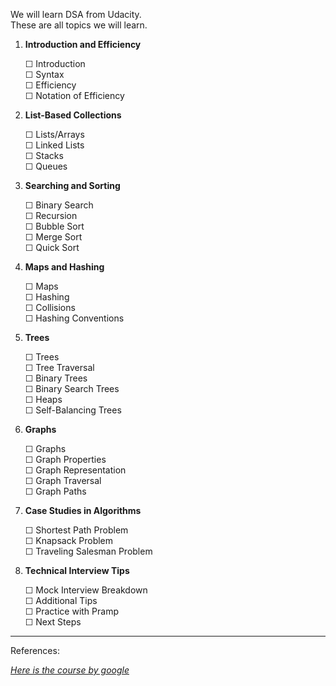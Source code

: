 We will learn DSA from Udacity.  
These are all topics we will learn.    

1. **Introduction and Efficiency**  

   &#x2610; Introduction  
   &#x2610; Syntax  
   &#x2610; Efficiency  
   &#x2610; Notation of Efficiency 

2. **List-Based Collections**  

   &#x2610; Lists/Arrays  
   &#x2610; Linked Lists  
   &#x2610; Stacks   
   &#x2610; Queues 
   
3. **Searching and Sorting**  

   &#x2610; Binary Search  
   &#x2610; Recursion  
   &#x2610; Bubble Sort  
   &#x2610; Merge Sort  
   &#x2610; Quick Sort   

4. **Maps and Hashing**  

   &#x2610; Maps   
   &#x2610; Hashing   
   &#x2610; Collisions   
   &#x2610; Hashing Conventions 

5. **Trees**   

   &#x2610; Trees   
   &#x2610; Tree Traversal   
   &#x2610; Binary Trees   
   &#x2610; Binary Search Trees   
   &#x2610; Heaps   
   &#x2610; Self-Balancing Trees 

6. **Graphs**   

   &#x2610; Graphs   
   &#x2610; Graph Properties   
   &#x2610; Graph Representation   
   &#x2610; Graph Traversal   
   &#x2610; Graph Paths 

7. **Case Studies in Algorithms**   

   &#x2610; Shortest Path Problem   
   &#x2610; Knapsack Problem   
   &#x2610; Traveling Salesman Problem 

8. **Technical Interview Tips**   

   &#x2610; Mock Interview Breakdown   
   &#x2610; Additional Tips   
   &#x2610; Practice with Pramp   
   &#x2610; Next Steps        
     
   

   

---   



References:

[*Here is the course by google*](https://www.udacity.com/course/data-structures-and-algorithms-in-python--ud513)

